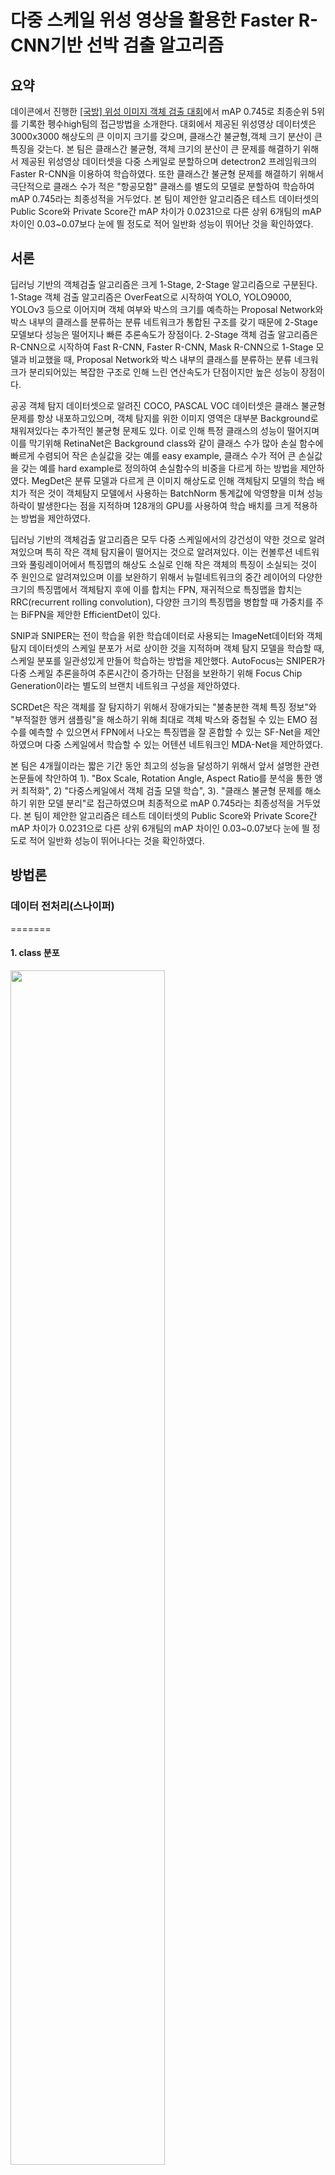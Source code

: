 # 다중 스케일 위성 영상을 활용한 Faster R-CNN기반 선박 검출 알고리즘



## 요약

데이콘에서 진행한 [[국방] 위성 이미지 객체 검출 대회](https://dacon.io/competitions/official/235492/overview/)에서 mAP 0.745로 최종순위 5위를 기록한 펭수high팀의 접근방법을 소개한다. 대회에서 제공된 위성영상 데이터셋은 3000x3000 해상도의 큰 이미지 크기를 갖으며, 클래스간 불균형,객체 크기 분산이 큰 특징을 갖는다. 본 팀은 클래스간 불균형, 객체 크기의 분산이 큰 문제를 해결하기 위해서 제공된 위성영상 데이터셋을 다중 스케일로 분할하으며 detectron2 프레임워크의 Faster R-CNN을 이용하여 학습하였다. 또한 클래스간 불균형 문제를 해결하기 위해서 극단적으로 클래스 수가 적은 "항공모함" 클래스를 별도의 모델로 분할하여 학습하여 mAP 0.745라는 최종성적을 거두었다. 본 팀이 제안한 알고리즘은 테스트 데이터셋의 Public Score와 Private Score간 mAP 차이가 0.0231으로 다른 상위 6개팀의 mAP 차이인 0.03~0.07보다 눈에 띌 정도로 적어 일반화 성능이 뛰어난 것을 확인하였다.



## 서론

딥러닝 기반의 객체검출 알고리즘은 크게 1-Stage, 2-Stage 알고리즘으로 구분된다. 1-Stage 객체 검출 알고리즘은 OverFeat으로 시작하여 YOLO, YOLO9000, YOLOv3 등으로 이어지며 객체 여부와 박스의 크기를 예측하는 Proposal Network와 박스 내부의 클래스를 분류하는 분류 네트워크가 통합된 구조를 갖기 때문에 2-Stage모델보다 성능은 떨어지나 빠른 추론속도가 장점이다. 2-Stage 객체 검출 알고리즘은 R-CNN으로 시작하여 Fast R-CNN, Faster R-CNN, Mask R-CNN으로 1-Stage 모델과 비교했을 때, Proposal Network와 박스 내부의 클래스를 분류하는 분류 네크워크가 분리되어있는 복잡한 구조로 인해 느린 연산속도가 단점이지만 높은 성능이 장점이다.

공공 객체 탐지 데이터셋으로 알려진 COCO, PASCAL VOC 데이터셋은 클래스 불균형 문제를 항상 내포하고있으며, 객체 탐지를 위한 이미지 영역은 대부분 Background로 채워져있다는 추가적인 불균형 문제도 있다. 이로 인해 특정 클래스의 성능이 떨어지며 이를 막기위해 RetinaNet은 Background class와 같이 클래스 수가 많아 손실 함수에 빠르게 수렴되어 작은 손실값을 갖는 예를 easy example, 클래스 수가 적어 큰 손실값을 갖는 예를 hard example로 정의하여 손실함수의 비중을 다르게 하는 방법을 제안하였다. MegDet은 분류 모델과 다르게 큰 이미지 해상도로 인해 객체탐지 모델의 학습 배치가 적은 것이 객체탐지 모델에서 사용하는 BatchNorm 통계값에 악영향을 미쳐 성능하락이 발생한다는 점을 지적하며 128개의 GPU를 사용하여 학습 배치를 크게 적용하는 방법을 제안하였다.

딥러닝 기반의 객체검출 알고리즘은 모두 다중 스케일에서의 강건성이 약한 것으로 알려져있으며 특히 작은 객체 탐지율이 떨어지는 것으로 알려져있다. 이는 컨볼루션 네트워크와 풀링레이어에서 특징맵의 해상도 소실로 인해 작은 객체의 특징이 소실되는 것이 주 원인으로 알려져있으며 이를 보완하기 위해서 뉴럴네트워크의 중간 레이어의 다양한 크기의 특징맵에서 객체탐지 후에 이를 합치는 FPN, 재귀적으로 특징맵을 합치는 RRC(recurrent rolling convolution), 다양한 크기의 특징맵을 병합할 때 가중치를 주는 BiFPN을 제안한 EfficientDet이 있다.

SNIP과 SNIPER는 전이 학습을 위한 학습데이터로 사용되는 ImageNet데이터와 객체 탐지 데이터셋의 스케일 분포가 서로 상이한 것을 지적하며 객체 탐지 모델을 학습할 때, 스케일 분포를 일관성있게 만들어 학습하는 방법을 제안했다. AutoFocus는 SNIPER가 다중 스케일 추론을하여 추론시간이 증가하는 단점을 보완하기 위해 Focus Chip Generation이라는 별도의 브랜치 네트워크 구성을 제안하였다.

SCRDet은 작은 객체를 잘 탐지하기 위해서 장애가되는 "불충분한 객체 특징 정보"와 "부적절한 앵커 샘플링"을 해소하기 위해 최대로 객체 박스와 중첩될 수 있는 EMO 점수를 예측할 수 있으면서 FPN에서 나오는 특징맵을 잘 혼합할 수 있는 SF-Net을 제안하였으며 다중 스케일에서 학습할 수 있는 어텐션 네트워크인 MDA-Net을 제안하였다.

본 팀은 4개월이라는 짧은 기간 동안 최고의 성능을 달성하기 위해서 앞서 설명한 관련 논문들에 착안하여 1). "Box Scale, Rotation Angle, Aspect Ratio를 분석을 통한  앵커 최적화", 2) "다중스케일에서 객체 검출 모델 학습", 3). "클래스 불균형 문제를 해소하기 위한 모델 분리"로 접근하였으며 최종적으로 mAP 0.745라는 최종성적을 거두었다. 본 팀이 제안한 알고리즘은 테스트 데이터셋의 Public Score와 Private Score간 mAP 차이가 0.0231으로 다른 상위 6개팀의 mAP 차이인 0.03~0.07보다 눈에 띌 정도로 적어 일반화 성능이 뛰어나다는 것을 확인하였다.



## 방법론

### 데이터 전처리(스나이퍼)
=======
#### 1. class 분포

<img src="./images/count_class.png" width="70%">



클레스 불균형 문제를 가지고 있다. 추후에 언급하겠지만, 클레스 불균형 문제를 대처하는 것은 이번 대회에 주요한 목표 중 하나다.



#### 2.  Width Height 분포

<img src="./images/scatter.png" width="100%">

위의 이미지는 각 객체마다 height와 width의 정보를 scatter plot을 그린 것이다. 클레스마다 약간의 차이를 보이는데요. 아래의 이미지에서 자세히 알아보도록 하겠다.



#### 3. Aspect Ratio(종횡비) 분포

**maritaime vessels aspect ratio**

<img src="./images/maritime_vessels_aspect_ratio.png" width="70%">

**container aspect ratio**

<img src="./images/container_aspect_ratio.png" width="70%">

**oil tanker aspect ratio**

<img src="./images/oil_tanker_aspect_ratio.png" width="70%">

**aircraft aspect ratio**

<img src="./images/aircraft_aspect_ratio.png" width="70%">



#### 4. Scale 분포

**maritaime vessels  scale**

<img src="./images/maritime_vessels_scale.png" width="70%">

**container scale**

<img src="./images/container_scale.png" width="70%">

**oil tanker scale**

<img src="./images/oil_tanker_scale.png" width="70%">

**aircraft scale**

<img src="./images/aircraft_scale.png" width="70%">



결론적으로,  이 대회가 풀고자하는 문제들을 다음과 같이 정의하였습니다.

- 클레스 불균형 문제를 어떻게 해결할 것인가?
- 클레스 별 aspect ratio분포, scale의 분포들을 바탕으로 Anchor를 어떤 식으로 설정할 것인가?
- 앙상블 모델을 사용한다면, 어떤 class를 분리시키고, 어떤 class를 함께 학습시킬 것인가? 

여러가지 시도를 하였지만, 결론적으로 aircraft는 수도 적고 다른 클레스와 연관성이 없다고 판단해서 분리하여 학습을 진행하였다.






### Detectron2 with Rotated bbox

#### 개요
[Detectron2](https://github.com/facebookresearch/detectron2)는 Facebook AI Research조직에서 만든 오픈소스 프로젝트로 detection을 포함한 SOTA 알고리즘을 구현한 프로젝트이다. 64명의 direct contributor와 약 27,000명의 contributor로 구성되어 있는만큼 매우 매력적인 프로젝트라고 할 수 있다.

Detectron2를 사용하면서 기대효과는 다음과 같다.

- 위성영상 인식 문제를 해결함에 있어서 다양한 해결방법을 낮은 비용으로 적용할 수 있는 점.
- 공신력있는 기관에서 검증한 견고한 알고리즘
- 유지보수 측면

특히, 대회를 넘어서 인공위성영상 인식 과제는 국가안보에 밀접한 연관이 있을 수 있다고 판단하였다. 또한 객체검출과제에 필요한 개발과정은 상대적으로 복잡한 편이며, 많은 오픈소스들이 다양한 상황에서의 검증은 이루어지지 않았다고 판단했다. 이런 문제의식을 바탕으로 검증된 오픈소스를 활용하고자 하였다.

detectron2는 rotated bbox에 대한 공식적인 지원은 하지 않고 있습니다. 따라서 rotated bbox를 처리하기 위한 파이프라인을 구성해야 합니다.

#### 데이터 전처리

horizontal bbox와 다르게 rotated bbox는 transforms.apply_rotated_box를 적용해야한다. 이는 두 박스간의 연산이 근본적으로 다르기 때문에 detectron2의 내부에서 독립적으로 구현해놓은 상태이다.

```python
def transform_instance_annotations(annotation, transforms, image_size):
    bbox = np.asarray([annotation["bbox"]])
    annotation["bbox"] = transforms.apply_rotated_box(bbox)[0]
    annotation["bbox_mode"] = BoxMode.XYWHA_ABS
    return annotation
```


#### 데이터 어그멘테이션

[imgaug](https://imgaug.readthedocs.io/en/latest/index.html)를 활용하여 적용하였다.. 중요한 점은 rotated bbox를 구성하는 4개의 점을 key point라고 해석하여, augmentation을 image와 rbox에 모두 적용하였다.



**1. bbox2keypoint**

아래는 annotation(bbox)를 keypoint로 변환하는 과정 중 일부이다. 

```python
    def _get_keypoints(self, annos, shape):
        """
        Args:
        annos (dict)
        shape (np.ndarray)

        Returns:
        keypoints (imgaug.augmentables.KeypointsOnImage)
        """
        kps, points = [], []
        for anno in annos:
            bbox = self._bbox_cvt1(*anno["bbox"])  
            horizon_bbox_points = self.rb_cvt.bbox_to_points(
            np.array(bbox[:4]))
            rotated_bbox_points = self.rb_cvt.rotate_horizon_bbox_with_theta(
            horizon_bbox_points, bbox[-1]
            )  # radian
            p1 = tuple(rotated_bbox_points[0][:-1])
            p2 = tuple(rotated_bbox_points[1][:-1])
            p3 = tuple(rotated_bbox_points[2][:-1])
            p4 = tuple(rotated_bbox_points[3][:-1])
            points += [p1, p2, p3, p4]
            kps = KeypointsOnImage([Keypoint(x=p[0], y=p[1])
                                    for p in points], shape=shape)
            assert len(kps) % 4 == 0, "Wrong keypoints"
        return kps
```

**2. augmentation**

위의 과정에서 얻은 keypoint를 augmentation 함수에 넣어준다.

```python
image, kps = self.augmentation(image=image, keypoints=kps)
```

**3. keypoint2annotation**

아래의 과정은 keypoint를 다시 annotation 형태로 바꿔주는 함수이다. 주의 할 점은 p1, p2, p3, p4의 순서가 유지되어야 한다는 점이다.

```python
	def _get_rbox(self, kps):
        """
        Args:
            kps (imgaug.augmentables.KeypointsOnImage)

        Returns
            rboxes (List of [center_x, center_y, bbox_width, bbox_height, theta(degree)])
        """
        stack, rboxes = [], []
        for i in range(len(kps)):
            stack.append([kps[i].x, kps[i].y, 1])
            if len(stack) == 4:
                p1, p2, p3, p4 = stack
                while p1[0] != np.min([p1[0], p2[0], p3[0], p4[0]]):
                    p1, p2, p3, p4 = p2, p3, p4, p1
                [xmin, ymin, xmax, ymax], theta = self.rb_cvt.get_rotated_bbox(
                    np.array([p1, p2, p3, p4])
                )
                rbox = self._bbox_cvt2(xmin, ymin, xmax, ymax, theta)
                rboxes.append(rbox)
                stack = []
        assert not stack, "stack {}".format(stack)
        return rboxes
```





## Experiment

실험은 학습과 마찬가지로 전체 클래스를 인퍼런스하는 것과 항공모함 클래스만 별도로 인퍼런스하였다. 

실험에 사용한 하이퍼 파라미터는 다음과 같다.

- batch_size: 한 train_step 혹은 validation_step마다 모델에 입력되는 데이터의 수
- scale: Sniper 적용시 사용한 스케일링 비율, 해상도
- stride: Sniper 적용시, window가 움직이는 단위
- chip_size: 사용하지 않음
- clip_sizes: 사용하지 않음
- edge_clip: 사용하지 않음	
- nms_threshold: nms가 적용되는 iou 점수 기준


stride는 128, 256, 700 등으로 실험하였는데 stride가 작을수록 결과가 향상된 것을 확인하였다. 하지만, inference 시간이 늘어나는  trade-off가 있다.


 ### Experiment settings

**Resources**

| GPU    | ea   |
| ------ | ---- |
| 2080Ti | 6ea  |
| 1080Ti | 8ea  |

  **best inference settings**

| score | batch_size | scale            | stride | nms_threshold |
| ----- | ---------- | ---------------- | ------ | ------------- |
| 0.76  | 25         | 1500, 3000, 6000 | 128    | 0.1           |



## External Study

### mAP 산출

이번 데이콘 공모전을 진행하면서 제출횟수가 제한되있다는 한계때문에 모든 결과를 확인하는데는 시간적 비용이 많이 소모된다. 제한적인 환경을 극복하고자 mAP를 확인할 방법을 모색했다.

* mAP는 기존의 Bounding box와 다른 좌표계를 가지고 있다. 좌표는 다음과 같다.

> 기존의 bbox의 좌표계 : [xmin, ymin, xmax, ymax]   
> Rotated bbox의 좌표계 : [cx, cy, width, height, theta]  
> iou 산출 방법, animation drawing 방법 다름  

좌표계가 다르기 때문에 일반적인 Bounding box mAP repository에서  몇 가지 수정을 한 Rotate Box mAP레포를 사용했다. 레포 주소는 다음과 같다.

[GitHub - chromatices/Rotate_box_mAP](https://github.com/chromatices/Rotate_box_mAP.git)

#### Data converting
결과로 나온 csv파일과 데이터 원본에 있던 json 파일을 txt로 변환해야 mAP 모듈을 돌릴 수 있다. 따라서 결과물로 나오는 csv와 ground-truth에 해당하는 json을 txt로 변환해야한다. csv와 json을 txt로 변환해주는 코드는 다음위치에 있다. 

```
/root/Documents/EO-Detection/reproducting/utils/data/file_converter/csv_to_txt.py

/root/Documents/EO-Detection/reproducting/utils/data/file_converter/json_to_txt.py
```

#### Rotated Bounding Box mAP
코드 실행은 다음과 같다.

1. Repository download
```
$ git clone https://github.com/chromatices/Rotate_box_mAP.git
$ cd ~/Rotated_box_mAP/mAP
```

2. Data entry
> Input 폴더에 세 가지 하위폴더가 존재한다. 해당 목적에 맞게 파일을 넣으면 된다. 디렉토리 구조는 다음과 같다.  
```
root
`-- Rotated_box_mAP
    |-- mAP
    	|-- input
			|-- ground-truth
			|-- detection-results
			|-- images-optional
```

> 각 폴더에 해당하는 파일들은 다음과 같다  
```
ground-truth : test json file annotation bbox coordinates
detection-results : result csv annotation bbox coordinates
images-optional : option of animatior
```

> 각 폴더에 들어갈 자료형태는 다음과 같다.  
```
ground-truth : 001.txt
detection-results : 001.txt
images-optional : 001.jpg
```

> 파일 내부는 다음과 같다.  
```
ground-truth/001.txt

<class> <cx> <cy> <width> <height> <theta>

detection-results/001.txt

<class> <confidence-score> <cx> <cy> <width> <height> <theta>

```

> 세 폴더의 파일 개수가 전부 동일해야 돌아가며, 좌표계에 문제가 생길경우에도 에러를 방출한다. 단, images-optinal 폴더는 필수 폴더가 아니기 때문에 폴더가 없거나 폴더가 비워져있어도 프로그램이 정상적으로 실행된다.  

3. Running Rotated mAP

> 파일을 정상적으로 입력했다면 터미널로 가서 코드를 실행한다. gpu 연산이 필요한 경우에는 cython 파일 구동을 위해 다음 코드를 입력해서 빌드를 해야한다.  
```
python setup.py build_ext --inplace
```

> 정상적으로 빌드가 됐다면 다음 실행코드를 입력한다.  

```
$ python3 main.py
```

> 만약 gpu가 없다면 iou_rotate.py내부를 수정하고 코드를 돌려야 한다.  
다음과 같이 수정한다.

```
#from rbbox_overlaps import rbbx_overlaps



def iou_rotate_calculate(boxes1, boxes2, use_gpu=True, gpu_id=0):



    # start = time.time()

    if use_gpu:
        #ious = rbbx_overlaps(boxes1, boxes2, gpu_id)
		  pass
```

> Animator를 출력하지 않고 mAP 결과만 보고싶다면 다음과 같이 실행한다.  
> 이는 gpu,cpu와 상관없이 해당되므로 -na 만 추가하면 된다.  
```
$python3 main.py -na
```


### External Labeling

#### Hyper minimal scale object labeling

기존의 이미지에서 작은 선박들이 레이블링 되어있지 않은 것을 확인한 후, 이를 레이블링하여 학습을 진행했다. 이미지 라벨링은 다음의 툴을 사용했다.
[GitHub - cgvict/roLabelImg: Label Rotated Rect On Images for training](https://github.com/cgvict/roLabelImg)

웹 기반이 아닌 로컬 프로그램으로, OS와 상관없이 실행 가능한 프로그램이다. 아래는 라벨링 과정을 스크릿샷으로 남긴 것이다.
![KakaoTalk_Photo_2020-04-11-21-39-44](https://user-images.githubusercontent.com/56014940/79043887-065f9c80-7c3d-11ea-9255-e407238b592d.png)

학습 전후로 큰 변화가 없는것을 확인했다. 데이콘에서 제공하는 데이터의 라벨에 대한 샘플링과 다르기 때문에 큰 성능향상이 없었다고 추정한다.



## Reference

- [detectron2](https://github.com/facebookresearch/detectron2)
- [snifer](https://arxiv.org/pdf/1805.09300.pdf)
- [imgaug](https://imgaug.readthedocs.io/en/latest/source/api_augmenters_geometric.html)
- [roLabelImg: Label Rotated Rect On Images for training](https://github.com/cgvict/roLabelImg)

